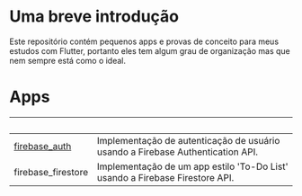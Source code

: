 Uma breve introdução
====================

Este repositório contém pequenos apps e provas de conceito para meus estudos com Flutter, portanto eles tem algum grau de organização mas que nem sempre está como o ideal.

Apps
===========

|&nbsp;|&nbsp;|
|----|----|
|[firebase_auth](./firebase_auth)| Implementação de autenticação de usuário usando a Firebase Authentication API.|
|firebase_firestore| Implementação de um app estilo 'To-Do List' usando a Firebase Firestore API.|
